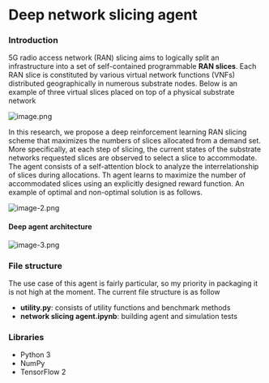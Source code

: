 # Deep network slicing agent


### Introduction

5G radio access network (RAN) slicing aims to logically split an infrastructure into a set of self-contained
programmable <b>RAN slices</b>. Each RAN slice is constituted by various virtual network functions (VNFs) distributed geographically in numerous substrate nodes. Below is an example of three virtual slices placed on top of a physical substrate network

![image.png](attachment:image.png)

In this research, we propose a deep reinforcement learning RAN slicing scheme that maximizes the numbers of slices allocated from a demand set. More specifically, at each step of slicing, the current states of the substrate networks requested slices are observed to select a slice to accommodate. The agent consists of a self-attention block to analyze the interrelationship of slices during allocations. Th agent learns to maximize the number of accommodated slices using an explicitly designed reward function. An example of optimal and non-optimal solution is as follows.

![image-2.png](attachment:image-2.png)

#### Deep agent architecture

![image-3.png](attachment:image-3.png)

### File structure

The use case of this agent is fairly particular, so my priority in packaging it is not high at the moment. The current file structure is as follow 

- <b>utility.py</b>: consists of utility functions and benchmark methods
- <b>network slicing agent.ipynb</b>: building agent and simulation tests

### Libraries

- Python 3
- NumPy
- TensorFlow 2
